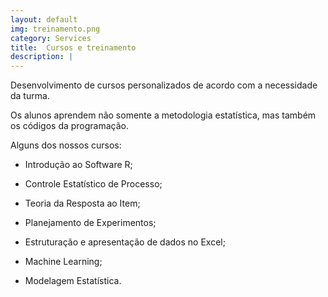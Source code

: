 ```yaml
---
layout: default
img: treinamento.png
category: Services
title:  Cursos e treinamento
description: |
---
```

Desenvolvimento de cursos personalizados de acordo com a necessidade da turma. 

Os alunos aprendem não somente a metodologia estatística, mas também os códigos da programação.

Alguns dos nossos cursos:

- Introdução ao Software R;

- Controle Estatístico de Processo;

- Teoria da Resposta ao Item;

- Planejamento de Experimentos;

- Estruturação e apresentação de dados no Excel;

- Machine Learning;

- Modelagem Estatística.

